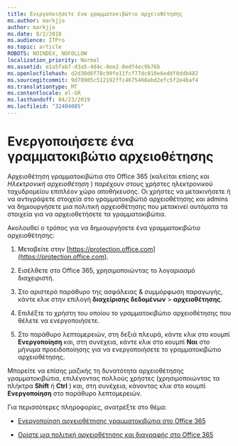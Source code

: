 ```yaml
---
title: Ενεργοποιήσετε ένα γραμματοκιβώτιο αρχειοθέτησης
ms.author: markjjo
author: markjjo
ms.date: 8/2/2018
ms.audience: ITPro
ms.topic: article
ROBOTS: NOINDEX, NOFOLLOW
localization_priority: Normal
ms.assetid: e1a5fab7-d3a5-4d4c-8ee2-0edf4ec9b76b
ms.openlocfilehash: d2d30d6f78c99fe11fcf77dc010e6eddf0ddb482
ms.sourcegitcommit: 9d78905c512192ffc4675468abd2efc5f2e4baf4
ms.translationtype: MT
ms.contentlocale: el-GR
ms.lasthandoff: 04/23/2019
ms.locfileid: "32404085"
---
```

# <a name="enable-an-archive-mailbox"></a>Ενεργοποιήσετε ένα γραμματοκιβώτιο αρχειοθέτησης

Αρχειοθέτηση γραμματοκιβώτια στο Office 365 (καλείται επίσης και *Ηλεκτρονική αρχειοθέτηση* ) παρέχουν στους χρήστες ηλεκτρονικού ταχυδρομείου επιπλέον χώρο αποθήκευσης. Οι χρήστες να μετακινήσετε ή να αντιγράψετε στοιχεία στο γραμματοκιβώτιό αρχειοθέτησης και admins να δημιουργήσετε μια πολιτική αρχειοθέτησης που μετακινεί αυτόματα τα στοιχεία για να αρχειοθετήσετε τα γραμματοκιβώτια. 
  
Ακολουθεί ο τρόπος για να δημιουργήσετε ένα γραμματοκιβώτιο αρχειοθέτησης:
  
1. Μεταβείτε στην [https://protection.office.com](https://protection.office.com).
    
2. Εισέλθετε στο Office 365, χρησιμοποιώντας το λογαριασμό διαχειριστή.
    
3. Στο αριστερό παράθυρο της ασφάλειας &amp; συμμόρφωση παραγωγής, κάντε κλικ στην επιλογή **διαχείρισης δεδομένων** \> **αρχειοθέτησης**.
    
4. Επιλέξτε το χρήστη του οποίου το γραμματοκιβώτιο αρχειοθέτησης που θέλετε να ενεργοποιήσετε.
    
5. Στο παράθυρο λεπτομερειών, στη δεξιά πλευρά, κάντε κλικ στο κουμπί **Ενεργοποίηση** και, στη συνέχεια, κάντε κλικ στο κουμπί **Ναι** στο μήνυμα προειδοποίησης για να ενεργοποιήσετε το γραμματοκιβώτιο αρχειοθέτησης. 
    
Μπορείτε να επίσης μαζικής τη δυνατότητα αρχειοθέτησης γραμματοκιβώτια, επιλέγοντας πολλούς χρήστες (χρησιμοποιώντας τα πλήκτρα **Shift** ή **Ctrl** ) και, στη συνέχεια, κάνοντας κλικ στο κουμπί **Ενεργοποίηση** στο παράθυρο λεπτομερειών. 
  
Για περισσότερες πληροφορίες, ανατρέξτε στο θέμα:
  
- [Ενεργοποίηση αρχειοθέτησης γραμματοκιβώτια στο Office 365](https://support.office.com/article/enable-archive-mailboxes-in-the-office-365-security-compliance-center-268a109e-7843-405b-bb3d-b9393b2342ce)
    
- [Ορίστε μια πολιτική αρχειοθέτησης και διαγραφής στο Office 365](https://support.office.com/article/Set-up-an-archive-and-deletion-policy-for-mailboxes-in-your-Office-365-organization-ec3587e4-7b4a-40fb-8fb8-8aa05aeae2ce)
    

